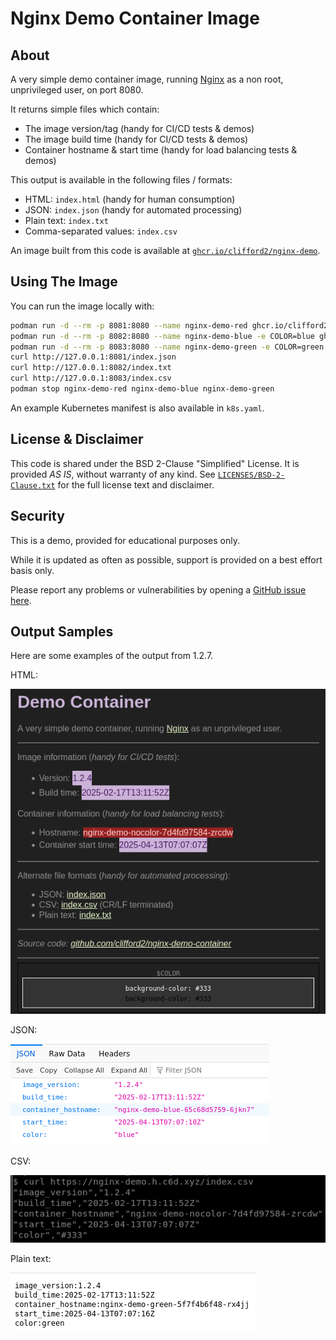 # Nginx Demo Container Image

## About

A very simple demo container image, running [Nginx](https://nginx.org/)
as a non root, unprivileged user, on port 8080.

It returns simple files which contain:

- The image version/tag (handy for CI/CD tests & demos)
- The image build time (handy for CI/CD tests & demos)
- Container hostname & start time (handy for load balancing tests & demos)

This output is available in the following files / formats:

- HTML: `index.html` (handy for human consumption)
- JSON: `index.json` (handy for automated processing)
- Plain text: `index.txt`
- Comma-separated values: `index.csv`

An image built from this code is available at
[`ghcr.io/clifford2/nginx-demo`](https://ghcr.io/clifford2/nginx-demo).

## Using The Image

You can run the image locally with:

```sh
podman run -d --rm -p 8081:8080 --name nginx-demo-red ghcr.io/clifford2/nginx-demo:1.2.3
podman run -d --rm -p 8082:8080 --name nginx-demo-blue -e COLOR=blue ghcr.io/clifford2/nginx-demo:1.2.3
podman run -d --rm -p 8083:8080 --name nginx-demo-green -e COLOR=green ghcr.io/clifford2/nginx-demo:1.2.3
curl http://127.0.0.1:8081/index.json
curl http://127.0.0.1:8082/index.txt
curl http://127.0.0.1:8083/index.csv
podman stop nginx-demo-red nginx-demo-blue nginx-demo-green
```

An example Kubernetes manifest is also available in `k8s.yaml`.

## License & Disclaimer

This code is shared under the BSD 2-Clause "Simplified" License.
It is provided *AS IS*, without warranty of any kind.
See [`LICENSES/BSD-2-Clause.txt`](LICENSES/BSD-2-Clause.txt) for the full license text and disclaimer.

## Security

This is a demo, provided for educational purposes only.

While it is updated as often as possible, support is provided on a best effort basis only.

Please report any problems or vulnerabilities by opening a [GitHub issue here](https://github.com/clifford2/nginx-demo-container/issues).

## Output Samples

Here are some examples of the output from 1.2.7.

HTML:

![HTML](images/sample-html.png "HTML")

JSON:

![JSON](images/sample-json.png "JSON")

CSV:

![CSV](images/sample-csv.png "CSV")

Plain text:

![TXT](images/sample-txt.png "TXT")

